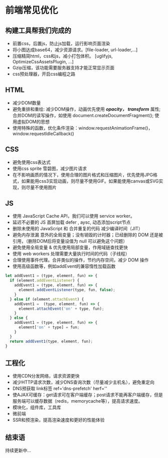 # 前端常见优化

## 构建工具帮我们完成的

- 前置css，后置js，防止js加载，运行影响页面渲染
- 将小图达成base64，减少资源请求。[file-loader, url-loader,...]
- 压缩精简html，css和js，减小打包体积。 [uglifyjs, OptimizeCssAssetsPlugin, ...]
- Gzip压缩，该功能需要服务器支持才能正常显示页面
- css预处理器，开启css编程之路

## HTML
- 减少DOM数量
- 避免重排和重绘: 减少DOM操作，动画优先使用 ***opacity， transform*** 属性; 合并DOM的读写操作，如使用 document.createDocumentFragment(); 使用虚拟DOM的思想
- 使用特殊的函数，优化条件渲染：window.requestAnimationFrame()， window.requestIdleCallback()

## CSS
- 避免使用css表达式
- 使用css sprite 雪碧图，减少图片请求
- 在不影响画质的情况下，使用合理的图片格式和压缩图片，优先使用JPG格式，如果能用css3实现动画，则尽量不使用GIF。如果能使用canvas或SVG实现，则尽量不使用图片

## JS
- 使用 JavaScript Cache API，我们可以使用 service worker。
- 延迟不必要的 JS 首屏加载 defer , aysc, 动态添加script节点
- 删除未使用的 JavaScript 和 合并重复的代码 减少编译时间（JIT）
- 避免内存泄漏 意外的全局变量；没有销毁的计时器；已经删除的 DOM 还是被引用，（删除DOM后将变量设值为 null 可以避免这个问题）
- 避免使用全局变量 & 优先使用局部变量，作用域链查找更快
- 使用 web workers 处理需要大量执行时间的代码（子线程）
- 合理使用事件代理。合并类似的操作，节约内存空间，减少 DOM 操作
- 使用高级函数等，例如addEvent的兼容惰性加载函数
  
```javascript
let addEvent1 = (type, element, fun) => {
  if (element.addEventListener) {
    addEvent1 = (type, element, fun) => {
      element.addEventListener(type, fun, false);
    }
  } else if (element.attachEvent) {
    addEvent1 =  (type, element, fun) => {
      element.attachEvent('on' + type, fun);
    }
  } else {
    addEvent1 = (type, element, fun) => {
      element['on' + type] = fun;
    }
  }
  return addEvent1(type, element, fun);
}
```

## 工程化
- 使用CDN分发网络，请求资源更快
- 减少HTTP请求次数，减少DNS查询次数（尽量减少主机名），避免重定向
- DNS预获取 link标签 ref='dns-prefetch' herf=''
- 使AJAX可缓存：get请求可在客户端缓存；post请求不能再客户端缓存，但是服务端可以缓存数据（redis，memorycache等），提高请求速度。
- 模块化，组件库，工具库
- 微前端
- SSR和预渲染，提高渲染速度和更好的性能体验

## 结束语

持续更新中...